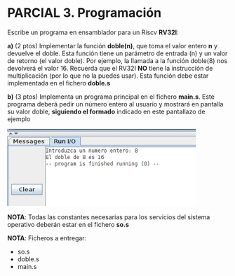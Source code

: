 # PARCIAL 3. Programación

Escribe un programa en ensamblador para un Riscv **RV32I**:

**a)** (2 ptos) Implementar la función **doble(n)**, que toma el valor entero **n** y devuelve el doble. Esta función tiene un parámetro de entrada (n) y un valor de retorno (el valor doble). Por ejemplo, la llamada a la función doble(8) nos devolverá el valor 16. Recuerda que el RV32I **NO** tiene la instrucción de multiplicación (por lo que no la puedes usar). Esta función debe estar implementada en el fichero **doble.s**

**b)** (3 ptos)  Implementa un programa principal en el fichero **main.s**. Este programa deberá pedir un número entero al usuario y mostrará en pantalla su valor doble, **siguiendo el formado** indicado en este pantallazo de ejemplo

![](problema-01.png)

**NOTA**: Todas las constantes necesarias para los servicios del sistema operativo deberán estar en el fichero **so.s**

**NOTA**: Ficheros a entregar:
* so.s
* doble.s
* main.s



